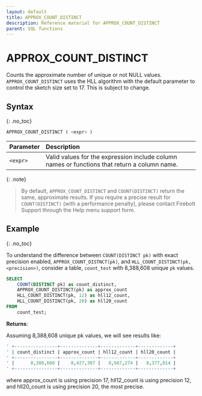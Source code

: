 ```yaml
---
layout: default
title: APPROX_COUNT_DISTINCT
description: Reference material for APPROX_COUNT_DISTINCT
parent: SQL functions
---
```



# APPROX_COUNT_DISTINCT

Counts the approximate number of unique or not NULL values. `APPROX_COUNT_DISTINCT` uses the HLL algorithm with the default parameter to control the sketch size set to 17. This is subject to change. 

## Syntax
{: .no_toc}

```sql
APPROX_COUNT_DISTINCT ( <expr> )
```

| Parameter | Description                                                                                                                                                                                                           |
| :--------- | :--------------------------------------------------------------------------------------------------------------------------------------------------------------------------------------------------------------------- |
| `<expr>`  | Valid values for the expression include column names or functions that return a column name. |

{: .note}
> By default, `APPROX_COUNT_DISTINCT` and `COUNT(DISTINCT)` return the same, approximate results. If you require a precise result for `COUNT(DISTINCT)` (with a performance penalty), please contact Firebolt Support through the Help menu support form. 

## Example
{: .no_toc}

To understand the difference between `COUNT(DISTINCT pk)` with exact precision enabled, `APPROX_COUNT_DISTNCT(pk)`, and `HLL_COUNT_DISTINCT(pk, <precision>)`, consider a table, `count_test` with 8,388,608 unique `pk` values. 

```sql
SELECT
	COUNT(DISTINCT pk) as count_distinct,
	APPROX_COUNT_DISTINCT(pk) as approx_count
	HLL_COUNT_DISTINCT(pk, 12) as hll12_count,
	HLL_COUNT_DISTINCT(pk, 20) as hll20_count
FROM
	count_test;
```

**Returns**: 

Assuming 8,388,608 unique pk values, we will see results like: 


```sql
' +----------------+--------------+-------------+-------------+
' | count_distinct | approx_count | hll12_count | hll20_count |
' +----------------+--------------+-------------+-------------+
' |      8,388,608 |    8,427,387 |   8,667,274 |   8,377,014 |
' +----------------+--------------+-------------+-------------+
```

where approx_count is using precision 17, hll12_count is using precision 12, and hll20_count is using precision 20, the most precise. 